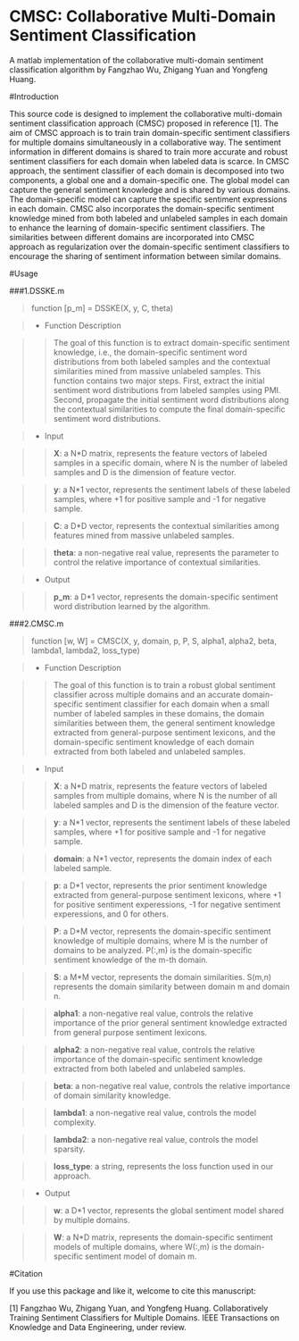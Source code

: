 # CMSC: Collaborative Multi-Domain Sentiment Classification

A matlab implementation of the collaborative multi-domain sentiment classification algorithm by Fangzhao Wu, Zhigang Yuan and Yongfeng Huang.

#Introduction

This source code is designed to implement the collaborative multi-domain sentiment classification approach (CMSC) proposed in reference [1]. The aim of CMSC approach is to train train domain-specific sentiment classifiers for multiple domains simultaneously in a collaborative way. The sentiment information in different domains is shared to train more accurate and robust sentiment classifiers for each domain when labeled data is scarce. In CMSC approach, the sentiment classifier of each domain is decomposed into two components, a global one and a domain-specific one. The global model can capture the general sentiment knowledge and is shared by various domains. The domain-specific model can capture the specific sentiment expressions in each domain. CMSC also incorporates the domain-specific sentiment knowledge mined from both labeled and unlabeled samples in each domain to enhance the learning of domain-specific sentiment classifiers. The similarities between different domains are incorporated into CMSC approach as regularization over the domain-specific sentiment classifiers to encourage the sharing of sentiment information between similar domains.


#Usage

###1.DSSKE.m

>	function [p_m] = DSSKE(X, y, C, theta)

>+ Function Description

>>The goal of this function is to extract domain-specific sentiment knowledge, i.e., the domain-specific sentiment word distributions from both labeled samples and the contextual similarities mined from massive unlabeled samples. This function contains two major steps. First, extract the initial sentiment word distributions from labeled samples using PMI. Second, propagate the initial sentiment word distributions along the contextual similarities to compute the final domain-specific sentiment word distributions.

>+ Input

>>**X**:   a N*D matrix, represents the feature vectors of labeled samples in a specific domain, where N is the number of labeled samples and D is the dimension of feature vector.

>>**y**:   a N*1 vector, represents the sentiment labels of these labeled samples, where +1 for positive sample and -1 for negative sample.

>>**C**:   a D*D vector, represents the contextual similarities among features mined from massive unlabeled samples.

>>**theta**:   a non-negative real value, represents the parameter to control the relative importance of contextual similarities.

>+ Output

>>**p_m**:   a D*1 vector, represents the domain-specific sentiment word distribution learned by the algorithm.

###2.CMSC.m

>	function [w, W] = CMSC(X, y, domain, p, P, S, alpha1, alpha2, beta, lambda1, lambda2, loss_type) 


>+ Function Description

>>The goal of this function is to train a robust global sentiment classifier across multiple domains and an accurate domain-specific sentiment classifier for each domain when a small number of labeled samples in these domains,  the domain similarities between them, the general sentiment knowledge extracted from general-purpose sentiment lexicons, and the domain-specific sentiment knowledge of each domain extracted from both labeled and unlabeled samples.

>+ Input

>>**X**:  a N*D matrix, represents the feature vectors of labeled samples from multiple domains, where N is the number of all labeled samples and D is the dimension of the feature vector.

>>**y**:   a N*1 vector, represents the sentiment labels of these labeled samples, where +1 for positive sample and -1 for negative sample.

>>**domain**:   a N*1 vector, represents the domain index of each labeled sample.

>>**p**:	a D*1 vector, represents the prior sentiment knowledge extracted from general-purpose sentiment lexicons, where +1 for positive sentiment experessions, -1 for negative sentiment experessions, and 0 for others.

>>**P**:	a D*M vector, represents the domain-specific sentiment knowledge of multiple domains, where M is the number of domains to be analyzed. P(:,m) is the domain-specific sentiment knowledge of the m-th domain.

>>**S**:    a M*M vector, represents the domain similarities. S(m,n) represents the domain similarity between domain m and domain n.

>>**alpha1**:  a non-negative real value, controls the relative importance of the prior general sentiment knowledge extracted from general purpose sentiment lexicons.

>>**alpha2**:  a non-negative real value, controls the relative importance of the domain-specific sentiment knowledge extracted from both labeled and unlabeled samples.

>>**beta**: a non-negative real value, controls the relative importance of domain similarity knowledge.

>>**lambda1**:  a non-negative real value, controls the model complexity.

>>**lambda2**:  a non-negative real value, controls the model sparsity.

>>**loss_type**:  a string, represents the loss function used in our approach.

>+ Output

>>**w**: a D*1 vector, represents the global sentiment model shared by multiple domains.

>>**W**: a N*D matrix, represents the domain-specific sentiment models of multiple domains, where W(:,m) is the domain-specific sentiment model of domain m. 


#Citation

If you use this package and like it, welcome to cite this manuscript:

[1] Fangzhao Wu, Zhigang Yuan, and Yongfeng Huang. Collaboratively Training Sentiment Classifiers for Multiple Domains. IEEE Transactions on Knowledge and Data Engineering, under review.


